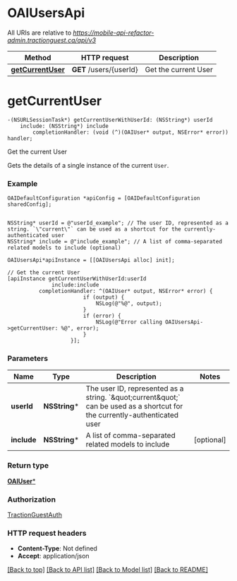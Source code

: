 # OAIUsersApi

All URIs are relative to *https://mobile-api-refactor-admin.tractionguest.ca/api/v3*

Method | HTTP request | Description
------------- | ------------- | -------------
[**getCurrentUser**](OAIUsersApi.md#getcurrentuser) | **GET** /users/{userId} | Get the current User


# **getCurrentUser**
```objc
-(NSURLSessionTask*) getCurrentUserWithUserId: (NSString*) userId
    include: (NSString*) include
        completionHandler: (void (^)(OAIUser* output, NSError* error)) handler;
```

Get the current User

Gets the details of a single instance of the current `User`.

### Example 
```objc
OAIDefaultConfiguration *apiConfig = [OAIDefaultConfiguration sharedConfig];


NSString* userId = @"userId_example"; // The user ID, represented as a string. `\"current\"` can be used as a shortcut for the currently-authenticated user
NSString* include = @"include_example"; // A list of comma-separated related models to include (optional)

OAIUsersApi*apiInstance = [[OAIUsersApi alloc] init];

// Get the current User
[apiInstance getCurrentUserWithUserId:userId
              include:include
          completionHandler: ^(OAIUser* output, NSError* error) {
                        if (output) {
                            NSLog(@"%@", output);
                        }
                        if (error) {
                            NSLog(@"Error calling OAIUsersApi->getCurrentUser: %@", error);
                        }
                    }];
```

### Parameters

Name | Type | Description  | Notes
------------- | ------------- | ------------- | -------------
 **userId** | **NSString***| The user ID, represented as a string. &#x60;\&quot;current\&quot;&#x60; can be used as a shortcut for the currently-authenticated user | 
 **include** | **NSString***| A list of comma-separated related models to include | [optional] 

### Return type

[**OAIUser***](OAIUser.md)

### Authorization

[TractionGuestAuth](../README.md#TractionGuestAuth)

### HTTP request headers

 - **Content-Type**: Not defined
 - **Accept**: application/json

[[Back to top]](#) [[Back to API list]](../README.md#documentation-for-api-endpoints) [[Back to Model list]](../README.md#documentation-for-models) [[Back to README]](../README.md)

